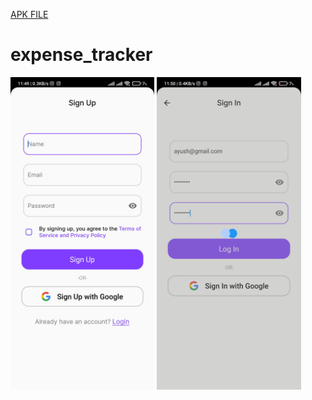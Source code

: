 [APK FILE](https://github.com/akshatt25/CipherSchools-Flutter-Assignment/blob/main/assignment/app-release.apk)
# expense_tracker


<img src="assignment/screenshots/Screenshot_2024-01-17-11-49-42-516_com.cipherschools.assignment.jpg" alt="Image Alt Text" height="500">
<img src="assignment/screenshots/Screenshot_2024-01-17-11-50-01-356_com.cipherschools.assignment.jpg" alt="Image Alt Text" height="500">

